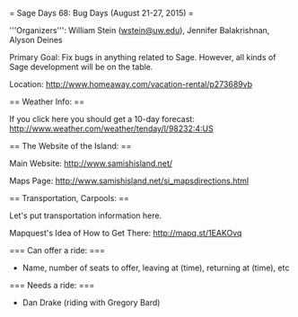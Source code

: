 = Sage Days 68: Bug Days (August 21-27, 2015) =

'''Organizers''': William Stein (wstein@uw.edu), Jennifer Balakrishnan, Alyson Deines

Primary Goal: Fix bugs in anything related to Sage.  However, all kinds of Sage development will be on the table. 

Location: http://www.homeaway.com/vacation-rental/p273689vb

== Weather Info: ==

If you click here you should get a 10-day forecast: http://www.weather.com/weather/tenday/l/98232:4:US

== The Website of the Island: ==

Main Website: http://www.samishisland.net/

Maps Page: http://www.samishisland.net/si_mapsdirections.html

== Transportation, Carpools: ==

Let's put transportation information here.

Mapquest's Idea of How to Get There: http://mapq.st/1EAKOvq

=== Can offer a ride: ===

* Name, number of seats to offer, leaving at (time), returning at (time), etc

=== Needs a ride: ===

* Dan Drake (riding with Gregory Bard)
